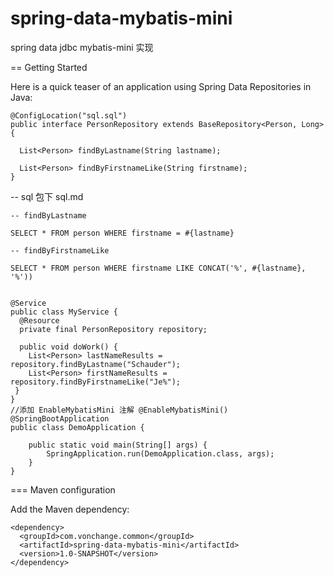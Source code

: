 # spring-data-mybatis-mini
spring data  jdbc mybatis-mini 实现

== Getting Started

Here is a quick teaser of an application using Spring Data Repositories in Java:


``` 
@ConfigLocation("sql.sql")
public interface PersonRepository extends BaseRepository<Person, Long> {

  List<Person> findByLastname(String lastname);

  List<Person> findByFirstnameLike(String firstname);
}
```

-- sql 包下 sql.md


```
-- findByLastname 

SELECT * FROM person WHERE firstname = #{lastname}

```


```
-- findByFirstnameLike

SELECT * FROM person WHERE firstname LIKE CONCAT('%', #{lastname}, '%'))

```

```

@Service
public class MyService {
  @Resource
  private final PersonRepository repository;

  public void doWork() {
    List<Person> lastNameResults = repository.findByLastname("Schauder");
    List<Person> firstNameResults = repository.findByFirstnameLike("Je%");
 }
}
//添加 EnableMybatisMini 注解 @EnableMybatisMini()
@SpringBootApplication 
public class DemoApplication {

    public static void main(String[] args) {
        SpringApplication.run(DemoApplication.class, args);
    }
} 
```

=== Maven configuration

Add the Maven dependency:

```
<dependency>
  <groupId>com.vonchange.common</groupId>
  <artifactId>spring-data-mybatis-mini</artifactId>
  <version>1.0-SNAPSHOT</version>
</dependency>
```
